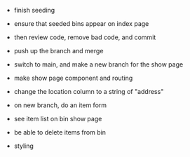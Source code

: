 - finish seeding
- ensure that seeded bins appear on index page
- then review code, remove bad code, and commit
- push up the branch and merge
- switch to main, and make a new branch for the show page
- make show page component and routing 

- change the location column to a string of "address"

- on new branch, do an item form
- see item list on bin show page 
- be able to delete items from bin 

- styling 